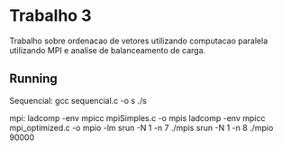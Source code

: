 # Trabalho 3

Trabalho sobre ordenacao de vetores utilizando computacao paralela utilizando MPI e analise de balanceamento de carga.

## Running

Sequencial:
	gcc sequencial.c -o s
	./s

mpi:
	ladcomp -env mpicc mpiSimples.c -o mpis
	ladcomp -env mpicc mpi_optimized.c -o mpio -lm
	srun -N 1 -n 7 ./mpis
	srun -N 1 -n 8 ./mpio 90000
